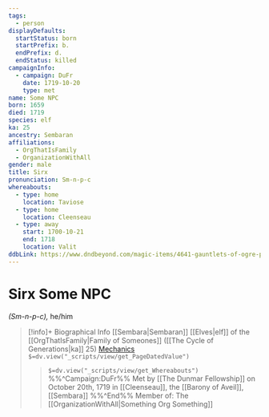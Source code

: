 ```yaml
---
tags:
  - person
displayDefaults:
  startStatus: born
  startPrefix: b.
  endPrefix: d.
  endStatus: killed
campaignInfo:
  - campaign: DuFr
    date: 1719-10-20
    type: met
name: Some NPC
born: 1659
died: 1719
species: elf
ka: 25
ancestry: Sembaran
affiliations:
  - OrgThatIsFamily
  - OrganizationWithAll
gender: male
title: Sirx
pronunciation: Sm-n-p-c
whereabouts:
  - type: home
    location: Taviose
  - type: home
    location: Cleenseau
  - type: away
    start: 1700-10-21
    end: 1718
    location: Valit
ddbLink: https://www.dndbeyond.com/magic-items/4641-gauntlets-of-ogre-power
---
```

# Sirx Some NPC
*(Sm-n-p-c),* he/him
>[!info]+ Biographical Info
> [[Sembara|Sembaran]] [[Elves|elf]] of the [[OrgThatIsFamily|Family of Someones]] ([[The Cycle of Generations|ka]] 25) [Mechanics](https://www.dndbeyond.com/magic-items/4641-gauntlets-of-ogre-power)
> `$=dv.view("_scripts/view/get_PageDatedValue")`
>> `$=dv.view("_scripts/view/get_Whereabouts")`
>> %%^Campaign:DuFr%% Met by [[The Dunmar Fellowship]] on October 20th, 1719 in [[Cleenseau]], the [[Barony of Aveil]], [[Sembara]] %%^End%%
>> Member of: The [[OrganizationWithAll|Something Org Something]]
